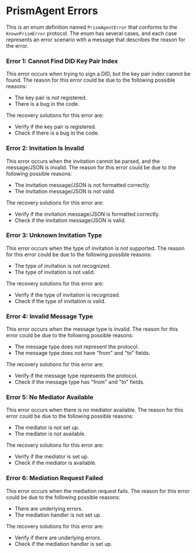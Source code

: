 # PrismAgent Errors

This is an enum definition named `PrismAgentError` that conforms to the `KnownPrismError` protocol. The enum has several cases, and each case represents an error scenario with a message that describes the reason for the error.

### Error 1: Cannot Find DID Key Pair Index

This error occurs when trying to sign a DID, but the key pair index cannot be found. The reason for this error could be due to the following possible reasons:

- The key pair is not registered.
- There is a bug in the code.

The recovery solutions for this error are:

- Verify if the key pair is registered.
- Check if there is a bug in the code.

### Error 2: Invitation Is Invalid

This error occurs when the invitation cannot be parsed, and the message/JSON is invalid. The reason for this error could be due to the following possible reasons:

- The invitation message/JSON is not formatted correctly.
- The invitation message/JSON is not valid.

The recovery solutions for this error are:

- Verify if the invitation message/JSON is formatted correctly.
- Check if the invitation message/JSON is valid.

### Error 3: Unknown Invitation Type

This error occurs when the type of invitation is not supported. The reason for this error could be due to the following possible reasons:

- The type of invitation is not recognized.
- The type of invitation is not valid.

The recovery solutions for this error are:

- Verify if the type of invitation is recognized.
- Check if the type of invitation is valid.

### Error 4: Invalid Message Type

This error occurs when the message type is invalid. The reason for this error could be due to the following possible reasons:

- The message type does not represent the protocol.
- The message type does not have "from" and "to" fields.

The recovery solutions for this error are:

- Verify if the message type represents the protocol.
- Check if the message type has "from" and "to" fields.

### Error 5: No Mediator Available

This error occurs when there is no mediator available. The reason for this error could be due to the following possible reasons:

- The mediator is not set up.
- The mediator is not available.

The recovery solutions for this error are:

- Verify if the mediator is set up.
- Check if the mediator is available.

### Error 6: Mediation Request Failed

This error occurs when the mediation request fails. The reason for this error could be due to the following possible reasons:

- There are underlying errors.
- The mediation handler is not set up.

The recovery solutions for this error are:

- Verify if there are underlying errors.
- Check if the mediation handler is set up.

